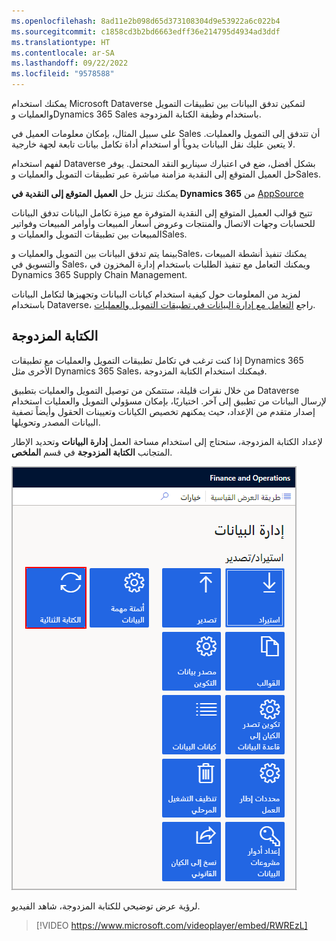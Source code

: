 ```yaml
---
ms.openlocfilehash: 8ad11e2b098d65d373108304d9e53922a6c022b4
ms.sourcegitcommit: c1858cd3b2bd6663edff36e214795d4934ad3ddf
ms.translationtype: HT
ms.contentlocale: ar-SA
ms.lasthandoff: 09/22/2022
ms.locfileid: "9578588"
---
```

يمكنك استخدام Microsoft Dataverse لتمكين تدفق البيانات بين تطبيقات التمويل والعمليات وDynamics 365 Sales باستخدام وظيفة الكتابة المزدوجة. 

على سبيل المثال، بإمكان معلومات العميل في Sales أن تتدفق إلى التمويل والعمليات. لا يتعين عليك نقل البيانات يدوياً أو استخدام أداة تكامل بيانات تابعة لجهة خارجية.

لفهم استخدام Dataverse بشكل أفضل، ضع في اعتبارك سيناريو النقد المحتمل. يوفر حل العميل المتوقع إلى النقدية مزامنة مباشرة عبر تطبيقات التمويل والعمليات وSales. 

يمكنك تنزيل حل **العميل المتوقع إلى النقدية في Dynamics 365** من [AppSource](https://appsource.microsoft.com/?azure-portal=true)

تتيح قوالب العميل المتوقع إلى النقدية المتوفرة مع ميزة تكامل البيانات تدفق البيانات للحسابات وجهات الاتصال والمنتجات وعروض أسعار المبيعات وأوامر المبيعات وفواتير المبيعات بين تطبيقات التمويل والعمليات وSales. 

بينما يتم تدفق البيانات بين التمويل والعمليات وSales، يمكنك تنفيذ أنشطة المبيعات والتسويق في Sales، ويمكنك التعامل مع تنفيذ الطلبات باستخدام إدارة المخزون في Dynamics 365 Supply Chain Management.

لمزيد من المعلومات حول كيفية استخدام كيانات البيانات وتجهيزها لتكامل البيانات باستخدام Dataverse، راجع [التعامل مع إدارة البيانات في تطبيقات التمويل والعمليات](/training/modules/work-data-management-finance-operations/?azure-portal=true). 


## <a name="dual-write"></a>الكتابة المزدوجة
إذا كنت ترغب في تكامل تطبيقات التمويل والعمليات مع تطبيقات Dynamics 365 الأخرى مثل Dynamics 365 Sales، فيمكنك استخدام الكتابة المزدوجة. 

من خلال نقرات قليلة، ستتمكن من توصيل التمويل والعمليات بتطبيق Dataverse لإرسال البيانات من تطبيق إلى آخر. اختياريًا، بإمكان مسؤولي التمويل والعمليات استخدام إصدار متقدم من الإعداد، حيث يمكنهم تخصيص الكيانات وتعيينات الحقول وأيضاً تصفية البيانات المصدر وتحويلها.

لإعداد الكتابة المزدوجة، ستحتاج إلى استخدام مساحة العمل **إدارة البيانات** وتحديد الإطار المتجانب **الكتابة المزدوجة** في قسم **الملخص**.

![لقطة شاشة لمساحة عمل إدارة البيانات تُبرز الإطار المتجانب "الكتابة المزدوجة".](../media/data-management.png)

لرؤية عرض توضيحي للكتابة المزدوجة، شاهد الفيديو.

> [!VIDEO https://www.microsoft.com/videoplayer/embed/RWREzL]
